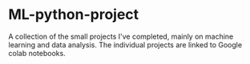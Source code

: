 # ML-python-project
A collection of the small projects I've completed, mainly on machine learning and data analysis.
The individual projects are linked to Google colab notebooks.
